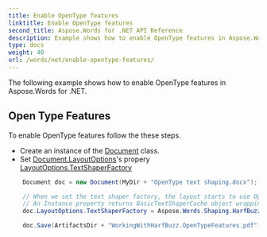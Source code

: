 ```yaml
---
title: Enable OpenType features
linktitle: Enable OpenType features
second_title: Aspose.Words for .NET API Reference
description: Example shows how to enable OpenType features in Aspose.Words for .NET
type: docs
weight: 40
url: /words/net/enable-opentype-features/
---
```


The following example shows how to enable OpenType features in Aspose.Words for .NET.

## Open Type Features

To enable OpenType features follow the these steps. 
- Create an instance of the [Document](/words/net/aspose.words/document/) class.
- Set [Document.LayoutOptions](/words/net/aspose.words/document/layoutoptions/)'s propery [LayoutOptions.TextShaperFactory](/words/net/aspose.words.layout/layoutoptions/textshaperfactory/) 
```csharp
	Document doc = new Document(MyDir + "OpenType text shaping.docx");

	// When we set the text shaper factory, the layout starts to use OpenType features.
	// An Instance property returns BasicTextShaperCache object wrapping HarfBuzzTextShaperFactory.
	doc.LayoutOptions.TextShaperFactory = Aspose.Words.Shaping.HarfBuzz.HarfBuzzTextShaperFactory.Instance;

	doc.Save(ArtifactsDir + "WorkingWithHarfBuzz.OpenTypeFeatures.pdf");
```

